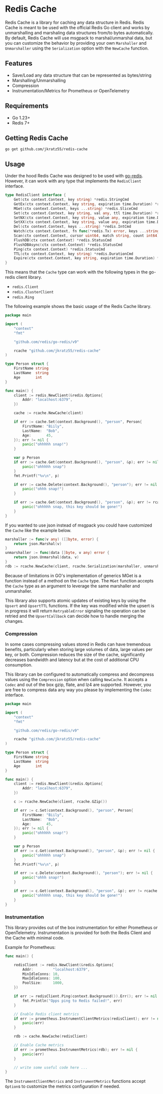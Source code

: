 # Redis Cache

Redis Cache is a library for caching any data structure in Redis. Redis Cache is meant to be used with the official Redis Go client and works by unmarshalling and marshaling data structures from/to bytes automatically. By default, Redis Cache will use msgpack to marshal/unmarshal data, but you can customize the behavior by providing your own `Marshaller` and `Unmarshaller` using the `Serialization` option with the `NewCache` function.

## Features

* Save/Load any data structure that can be represented as bytes/string
* Marshalling/Unmarshalling 
* Compression
* Instrumentation/Metrics for Prometheus or OpenTelemetry

## Requirements

* Go 1.23+ 
* Redis 7+


## Getting Redis Cache

```shell
go get github.com/jkratz55/redis-cache
```

## Usage

Under the hood Redis Cache was designed to be used with [go-redis](https://github.com/redis/go-redis). However, it can work with any type that implements the `RedisClient` interface.

```go
type RedisClient interface {
    Get(ctx context.Context, key string) *redis.StringCmd
    GetEx(ctx context.Context, key string, expiration time.Duration) *redis.StringCmd
    MGet(ctx context.Context, keys ...string) *redis.SliceCmd
    Set(ctx context.Context, key string, val any, ttl time.Duration) *redis.StatusCmd
    SetNX(ctx context.Context, key string, value any, expiration time.Duration) *redis.BoolCmd
    SetXX(ctx context.Context, key string, value any, expiration time.Duration) *redis.BoolCmd
    Del(ctx context.Context, keys ...string) *redis.IntCmd
    Watch(ctx context.Context, fn func(*redis.Tx) error, keys ...string) error
    Scan(ctx context.Context, cursor uint64, match string, count int64) *redis.ScanCmd
    FlushDB(ctx context.Context) *redis.StatusCmd
    FlushDBAsync(ctx context.Context) *redis.StatusCmd
    Ping(ctx context.Context) *redis.StatusCmd
    TTL(ctx context.Context, key string) *redis.DurationCmd
    Expire(ctx context.Context, key string, expiration time.Duration) *redis.BoolCmd
}
```

This means that the `Cache` type can work with the following types in the go-redis client library.

* `redis.Client`
* `redis.ClusterClient`
* `redis.Ring`

The following example shows the basic usage of the Redis Cache library.

```go
package main

import (
	"context"
	"fmt"

	"github.com/redis/go-redis/v9"

	rcache "github.com/jkratz55/redis-cache"
)

type Person struct {
	FirstName string
	LastName  string
	Age       int
}

func main() {
	client := redis.NewClient(&redis.Options{
		Addr: "localhost:6379",
	})

	cache := rcache.NewCache(client)

	if err := cache.Set(context.Background(), "person", Person{
		FirstName: "Biily",
		LastName:  "Bob",
		Age:       45,
	}); err != nil {
		panic("ohhhhh snap!")
	}

	var p Person
	if err := cache.Get(context.Background(), "person", &p); err != nil {
		panic("ohhhhh snap")
	}
	fmt.Printf("%v\n", p)

	if err := cache.Delete(context.Background(), "person"); err != nil {
		panic("ohhh snap!")
	}

	if err := cache.Get(context.Background(), "person", &p); err != rcache.ErrKeyNotFound {
		panic("ohhhhh snap, this key should be gone!")
	}
}
```

If you wanted to use json instead of msgpack you could have customized the `Cache` like the example below.

```go
marshaller := func(v any) ([]byte, error) {
    return json.Marshal(v)
}
unmarshaller := func(data []byte, v any) error {
    return json.Unmarshal(data, v)
}
rdb := rcache.NewCache(client, rcache.Serialization(marshaller, unmarshaller))
```

Because of limitations in GO's implementation of generics MGet is a function instead of a method on the `Cache` type. The `MGet` function accepts the `Cache` type as an argument to leverage the same marshaller and unmarshaller.

This library also supports atomic updates of existing keys by using the `Upsert` and `UpsertTTL` functions. If the key was modified while the upsert is in progress it will return `RetryableError` signaling the operation can be retried and the `UpsertCallback` can decide how to handle merging the changes.

### Compression

In some cases compressing values stored in Redis can have tremendous benefits, particularly when storing large volumes of data, large values per key, or both. Compression reduces the size of the cache, significantly decreases bandwidth and latency but at the cost of additional CPU consumption.

This library can be configured to automatically compress and decompress values using the `Compression` option when calling `NewCache`. It accepts a `Codec` and out of the box gzip, flate, and lz4 are supported. However, you are free to compress data any way you please by implementing the `Codec` interface.

```go
package main

import (
	"context"
	"fmt"

	"github.com/redis/go-redis/v9"

	rcache "github.com/jkratz55/redis-cache"
)

type Person struct {
	FirstName string
	LastName  string
	Age       int
}

func main() {
	client := redis.NewClient(&redis.Options{
		Addr: "localhost:6379",
	})

	c := rcache.NewCache(client, rcache.GZip())

	if err := c.Set(context.Background(), "person", Person{
		FirstName: "Biily",
		LastName:  "Bob",
		Age:       45,
	}); err != nil {
		panic("ohhhhh snap!")
	}

	var p Person
	if err := c.Get(context.Background(), "person", &p); err != nil {
		panic("ohhhhh snap")
	}
	fmt.Printf("%v\n", p)

	if err := c.Delete(context.Background(), "person"); err != nil {
		panic("ohhh snap!")
	}

	if err := c.Get(context.Background(), "person", &p); err != rcache.ErrKeyNotFound {
		panic("ohhhhh snap, this key should be gone!")
	}
}

```

### Instrumentation

This library provides out of the box instrumentation for either Prometheus or OpenTelemetry. Instrumentation is provided for both the Redis Client and the Cache with minimal code.

Example for Prometheus:

```go
func main() {

	redisClient := redis.NewClient(&redis.Options{
		Addr:         "localhost:6379",
		MinIdleConns: 10,
		MaxIdleConns: 100,
		PoolSize:     1000,
	})

	if err := redisClient.Ping(context.Background()).Err(); err != nil {
		fmt.Println("Opps ping to Redis failed!", err)
	}

	// Enable Redis client metrics
	if err := prometheus.InstrumentClientMetrics(redisClient); err != nil {
		panic(err)
	}

	rdb := cache.NewCache(redisClient)

	// Enable Cache metrics
	if err := prometheus.InstrumentMetrics(rdb); err != nil {
		panic(err)
	}

	// write some useful code here ...
}
```

The `InstrumentClientMetrics` and `InstrumentMetrics` functions accept `Option`s to customize the metrics configuration if needed.